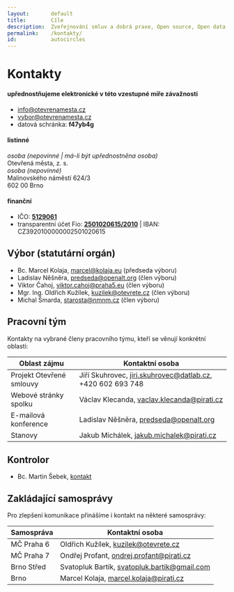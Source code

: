 ```yaml
---
layout:       default
title:        Cíle
description:  Zveřejnování smluv a dobrá praxe, Open source, Open data, Zapojení občanů online, Spolupráce s ostatními aktéry
permalink:    /kontakty/
id:           autocircles
---
```


Kontakty
========

#### upřednostňujeme elektronické v této vzestupné míře závažnosti

- [info@otevrenamesta.cz](mailto:info@otevrenamesta.cz)
- [vybor@otevrenamesta.cz](mailto:vybor@otevrenamesta.cz)
- datová schránka: **f47yb4g**

#### listinné

*osoba (nepovinné | má-li být upřednostněna osoba)*  
Otevřená města, z. s.  
*osoba (nepovinné)*  
Malinovského náměstí 624/3  
602 00 Brno

#### finanční

- IČO: **[5129061](https://or.justice.cz/ias/ui/rejstrik-$firma?ico=05129061)**
- transparentní účet Fio: **[2501020615/2010](https://www.fio.cz/ib2/transparent?a=2501020615)** | IBAN: CZ3920100000002501020615

## Výbor (statutární orgán)

* Bc. Marcel Kolaja, <marcel@kolaja.eu> (předseda výboru)
* Ladislav Něšněra, <predseda@openalt.org> (člen výboru)
* Viktor Čahoj, <viktor.cahoj@praha5.eu> (člen výboru)
* Mgr. Ing. Oldřich Kužílek, <kuzilek@otevrete.cz> (člen výboru)
* Michal Šmarda, <starosta@nmnm.cz> (člen výboru)

## Pracovní tým

Kontakty na vybrané členy pracovního týmu, kteří se věnují konkrétní oblasti:

Oblast zájmu | Kontaktní osoba
--- | ---
Projekt Otevřené smlouvy | Jiří Skuhrovec, <jiri.skuhrovec@datlab.cz>, +420 602 693 748
Webové stránky spolku | Václav Klecanda, <vaclav.klecanda@pirati.cz>
E-mailová konference | Ladislav Něšněra, <predseda@openalt.org>
Stanovy | Jakub Michálek, <jakub.michalek@pirati.cz>

## Kontrolor

* Bc. Martin Šebek, [kontakt](http://www.mestocernosice.cz/kontakty/mesto-a-mestsky-urad/organizacni-struktura/osoba-bc-martin-sebek-321.html)

## Zakládající samosprávy

Pro zlepšení komunikace přinášíme i kontakt na některé samosprávy:

Samospráva | Kontaktní osoba
--- | ---
MČ Praha 6 | Oldřich Kužílek, <kuzilek@otevrete.cz>
MČ Praha 7 | Ondřej Profant, <ondrej.profant@pirati.cz>
Brno Střed | Svatopluk Bartík, <svatopluk.bartik@gmail.com>
Brno | Marcel Kolaja, <marcel.kolaja@pirati.cz>
